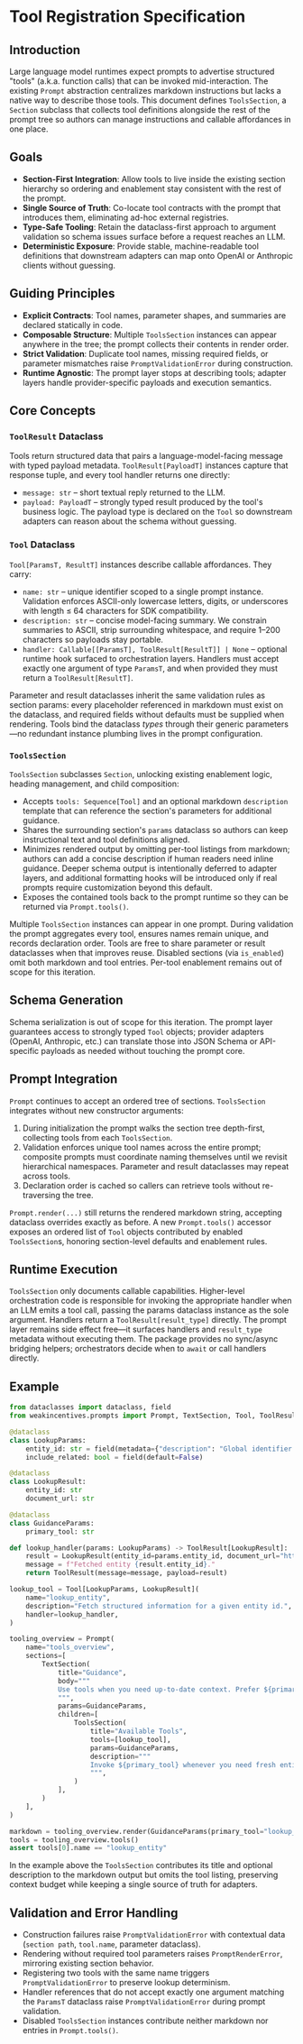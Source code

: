 # Tool Registration Specification

## Introduction
Large language model runtimes expect prompts to advertise structured "tools" (a.k.a. function calls) that can be invoked
mid-interaction. The existing `Prompt` abstraction centralizes markdown instructions but lacks a native way to describe
those tools. This document defines `ToolsSection`, a `Section` subclass that collects tool definitions alongside the rest
of the prompt tree so authors can manage instructions and callable affordances in one place.

## Goals
- **Section-First Integration**: Allow tools to live inside the existing section hierarchy so ordering and enablement stay
  consistent with the rest of the prompt.
- **Single Source of Truth**: Co-locate tool contracts with the prompt that introduces them, eliminating ad-hoc external
  registries.
- **Type-Safe Tooling**: Retain the dataclass-first approach to argument validation so schema issues surface before a
  request reaches an LLM.
- **Deterministic Exposure**: Provide stable, machine-readable tool definitions that downstream adapters can map onto
  OpenAI or Anthropic clients without guessing.

## Guiding Principles
- **Explicit Contracts**: Tool names, parameter shapes, and summaries are declared statically in code.
- **Composable Structure**: Multiple `ToolsSection` instances can appear anywhere in the tree; the prompt collects their
  contents in render order.
- **Strict Validation**: Duplicate tool names, missing required fields, or parameter mismatches raise
  `PromptValidationError` during construction.
- **Runtime Agnostic**: The prompt layer stops at describing tools; adapter layers handle provider-specific payloads and
  execution semantics.

## Core Concepts
### `ToolResult` Dataclass
Tools return structured data that pairs a language-model-facing message with typed payload metadata. `ToolResult[PayloadT]`
instances capture that response tuple, and every tool handler returns one directly:
- `message: str` – short textual reply returned to the LLM.
- `payload: PayloadT` – strongly typed result produced by the tool's business logic. The payload type is declared on the
  `Tool` so downstream adapters can reason about the schema without guessing.

### `Tool` Dataclass
`Tool[ParamsT, ResultT]` instances describe callable affordances. They carry:
- `name: str` – unique identifier scoped to a single prompt instance. Validation enforces ASCII-only lowercase letters,
  digits, or underscores with length ≤ 64 characters for SDK compatibility.
- `description: str` – concise model-facing summary. We constrain summaries to ASCII, strip surrounding whitespace, and
  require 1–200 characters so payloads stay portable.
- `handler: Callable[[ParamsT], ToolResult[ResultT]] | None` – optional runtime hook surfaced to orchestration layers.
  Handlers must accept exactly one argument of type `ParamsT`, and when provided they must return a `ToolResult[ResultT]`.

Parameter and result dataclasses inherit the same validation rules as section params: every placeholder referenced in
markdown must exist on the dataclass, and required fields without defaults must be supplied when rendering. Tools bind the
dataclass *types* through their generic parameters—no redundant instance plumbing lives in the prompt configuration.

### `ToolsSection`
`ToolsSection` subclasses `Section`, unlocking existing enablement logic, heading management, and child composition:
- Accepts `tools: Sequence[Tool]` and an optional markdown `description` template that can reference the section's
  parameters for additional guidance.
- Shares the surrounding section's `params` dataclass so authors can keep instructional text and tool definitions aligned.
- Minimizes rendered output by omitting per-tool listings from markdown; authors can add a concise description if human
  readers need inline guidance. Deeper schema output is intentionally deferred to adapter layers, and additional
  formatting hooks will be introduced only if real prompts require customization beyond this default.
- Exposes the contained tools back to the prompt runtime so they can be returned via `Prompt.tools()`.

Multiple `ToolsSection` instances can appear in one prompt. During validation the prompt aggregates every tool, ensures
names remain unique, and records declaration order. Tools are free to share parameter or result dataclasses when that
improves reuse. Disabled sections (via `is_enabled`) omit
both markdown and tool entries. Per-tool enablement remains out of scope for this iteration.

## Schema Generation
Schema serialization is out of scope for this iteration. The prompt layer guarantees access to strongly typed `Tool`
objects; provider adapters (OpenAI, Anthropic, etc.) can translate those into JSON Schema or API-specific payloads as
needed without touching the prompt core.

## Prompt Integration
`Prompt` continues to accept an ordered tree of sections. `ToolsSection` integrates without new constructor arguments:
1. During initialization the prompt walks the section tree depth-first, collecting tools from each `ToolsSection`.
2. Validation enforces unique tool names across the entire prompt; composite prompts must coordinate naming themselves
   until we revisit hierarchical namespaces. Parameter and result dataclasses may repeat across tools.
3. Declaration order is cached so callers can retrieve tools without re-traversing the tree.

`Prompt.render(...)` still returns the rendered markdown string, accepting dataclass overrides exactly as before. A new
`Prompt.tools()` accessor exposes an ordered list of `Tool` objects contributed by enabled `ToolsSection`s, honoring
section-level defaults and enablement rules.

## Runtime Execution
`ToolsSection` only documents callable capabilities. Higher-level orchestration code is responsible for invoking the
appropriate handler when an LLM emits a tool call, passing the params dataclass instance as the sole argument. Handlers
return a `ToolResult[result_type]` directly. The prompt layer remains side effect free—it surfaces handlers and
`result_type` metadata without executing them. The package provides no sync/async bridging helpers; orchestrators decide
when to `await` or call handlers directly.

## Example
```python
from dataclasses import dataclass, field
from weakincentives.prompts import Prompt, TextSection, Tool, ToolResult, ToolsSection

@dataclass
class LookupParams:
    entity_id: str = field(metadata={"description": "Global identifier to fetch"})
    include_related: bool = field(default=False)

@dataclass
class LookupResult:
    entity_id: str
    document_url: str

@dataclass
class GuidanceParams:
    primary_tool: str

def lookup_handler(params: LookupParams) -> ToolResult[LookupResult]:
    result = LookupResult(entity_id=params.entity_id, document_url="https://example.com")
    message = f"Fetched entity {result.entity_id}."
    return ToolResult(message=message, payload=result)

lookup_tool = Tool[LookupParams, LookupResult](
    name="lookup_entity",
    description="Fetch structured information for a given entity id.",
    handler=lookup_handler,
)

tooling_overview = Prompt(
    name="tools_overview",
    sections=[
        TextSection(
            title="Guidance",
            body="""
            Use tools when you need up-to-date context. Prefer ${primary_tool} for critical lookups.
            """,
            params=GuidanceParams,
            children=[
                ToolsSection(
                    title="Available Tools",
                    tools=[lookup_tool],
                    params=GuidanceParams,
                    description="""
                    Invoke ${primary_tool} whenever you need fresh entity context.
                    """,
                )
            ],
        )
    ],
)

markdown = tooling_overview.render(GuidanceParams(primary_tool="lookup_entity"))
tools = tooling_overview.tools()
assert tools[0].name == "lookup_entity"
```

In the example above the `ToolsSection` contributes its title and optional description to the markdown output but omits
the tool listing, preserving context budget while keeping a single source of truth for adapters.

## Validation and Error Handling
- Construction failures raise `PromptValidationError` with contextual data (`section path`, `tool.name`, parameter
  dataclass).
- Rendering without required tool parameters raises `PromptRenderError`, mirroring existing section behavior.
- Registering two tools with the same name triggers `PromptValidationError` to preserve lookup determinism.
- Handler references that do not accept exactly one argument matching the `ParamsT` dataclass raise
  `PromptValidationError` during prompt validation.
- Disabled `ToolsSection` instances contribute neither markdown nor entries in `Prompt.tools()`.
